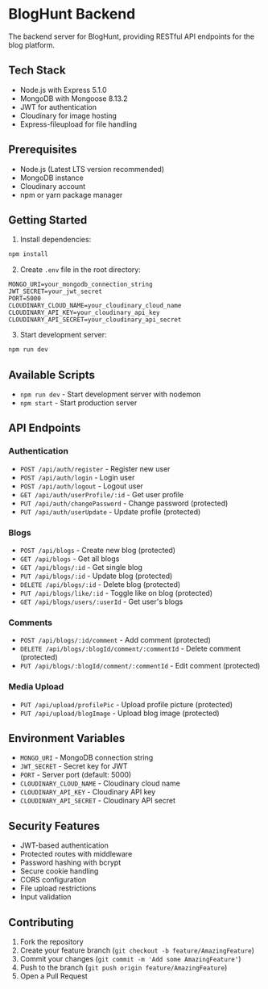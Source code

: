 # BlogHunt Backend

The backend server for BlogHunt, providing RESTful API endpoints for the blog platform.

## Tech Stack

- Node.js with Express 5.1.0
- MongoDB with Mongoose 8.13.2
- JWT for authentication
- Cloudinary for image hosting
- Express-fileupload for file handling

## Prerequisites

- Node.js (Latest LTS version recommended)
- MongoDB instance
- Cloudinary account
- npm or yarn package manager

## Getting Started

1. Install dependencies:
```bash
npm install
```

2. Create `.env` file in the root directory:
```env
MONGO_URI=your_mongodb_connection_string
JWT_SECRET=your_jwt_secret
PORT=5000
CLOUDINARY_CLOUD_NAME=your_cloudinary_cloud_name
CLOUDINARY_API_KEY=your_cloudinary_api_key
CLOUDINARY_API_SECRET=your_cloudinary_api_secret
```

3. Start development server:
```bash
npm run dev
```

## Available Scripts

- `npm run dev` - Start development server with nodemon
- `npm start` - Start production server

## API Endpoints

### Authentication
- `POST /api/auth/register` - Register new user
- `POST /api/auth/login` - Login user
- `POST /api/auth/logout` - Logout user
- `GET /api/auth/userProfile/:id` - Get user profile
- `PUT /api/auth/changePassword` - Change password (protected)
- `PUT /api/auth/userUpdate` - Update profile (protected)

### Blogs
- `POST /api/blogs` - Create new blog (protected)
- `GET /api/blogs` - Get all blogs
- `GET /api/blogs/:id` - Get single blog
- `PUT /api/blogs/:id` - Update blog (protected)
- `DELETE /api/blogs/:id` - Delete blog (protected)
- `PUT /api/blogs/like/:id` - Toggle like on blog (protected)
- `GET /api/blogs/users/:userId` - Get user's blogs

### Comments
- `POST /api/blogs/:id/comment` - Add comment (protected)
- `DELETE /api/blogs/:blogId/comment/:commentId` - Delete comment (protected)
- `PUT /api/blogs/:blogId/comment/:commentId` - Edit comment (protected)

### Media Upload
- `PUT /api/upload/profilePic` - Upload profile picture (protected)
- `PUT /api/upload/blogImage` - Upload blog image (protected)

## Environment Variables

- `MONGO_URI` - MongoDB connection string
- `JWT_SECRET` - Secret key for JWT
- `PORT` - Server port (default: 5000)
- `CLOUDINARY_CLOUD_NAME` - Cloudinary cloud name
- `CLOUDINARY_API_KEY` - Cloudinary API key
- `CLOUDINARY_API_SECRET` - Cloudinary API secret

## Security Features

- JWT-based authentication
- Protected routes with middleware
- Password hashing with bcrypt
- Secure cookie handling
- CORS configuration
- File upload restrictions
- Input validation

## Contributing

1. Fork the repository
2. Create your feature branch (`git checkout -b feature/AmazingFeature`)
3. Commit your changes (`git commit -m 'Add some AmazingFeature'`)
4. Push to the branch (`git push origin feature/AmazingFeature`)
5. Open a Pull Request